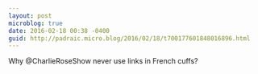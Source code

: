 ```yaml
---
layout: post
microblog: true
date: 2016-02-18 00:38 -0400
guid: http://padraic.micro.blog/2016/02/18/t700177601848016896.html
---
```

Why @CharlieRoseShow never use links in French cuffs?
